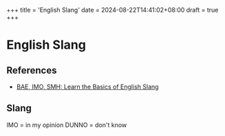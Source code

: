 +++
title = 'English Slang'
date = 2024-08-22T14:41:02+08:00
draft = true
+++

# English Slang

## References

+ [BAE, IMO, SMH: Learn the Basics of English Slang](https://blog.woodpeckerlearning.com/en/bae-imo-smh-learn-basics-english-internet-slang/)

## Slang

IMO = in my opinion
DUNNO = don't know
